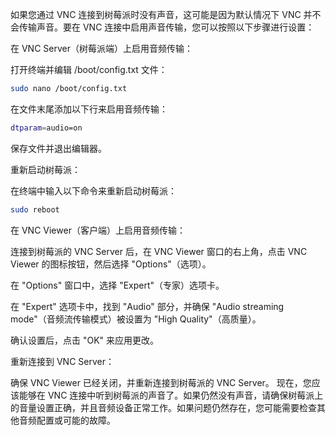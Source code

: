 如果您通过 VNC 连接到树莓派时没有声音，这可能是因为默认情况下 VNC 并不会传输声音。要在 VNC 连接中启用声音传输，您可以按照以下步骤进行设置：

在 VNC Server（树莓派端）上启用音频传输：

打开终端并编辑 /boot/config.txt 文件：

```bash
sudo nano /boot/config.txt
```
在文件末尾添加以下行来启用音频传输：

```bash
dtparam=audio=on
```
保存文件并退出编辑器。

重新启动树莓派：

在终端中输入以下命令来重新启动树莓派：

```bash
sudo reboot
```
在 VNC Viewer（客户端）上启用音频传输：

连接到树莓派的 VNC Server 后，在 VNC Viewer 窗口的右上角，点击 VNC Viewer 的图标按钮，然后选择 "Options"（选项）。

在 "Options" 窗口中，选择 "Expert"（专家）选项卡。

在 "Expert" 选项卡中，找到 "Audio" 部分，并确保 "Audio streaming mode"（音频流传输模式）被设置为 "High Quality"（高质量）。

确认设置后，点击 "OK" 来应用更改。

重新连接到 VNC Server：

确保 VNC Viewer 已经关闭，并重新连接到树莓派的 VNC Server。
现在，您应该能够在 VNC 连接中听到树莓派的声音了。如果仍然没有声音，请确保树莓派上的音量设置正确，并且音频设备正常工作。如果问题仍然存在，您可能需要检查其他音频配置或可能的故障。
